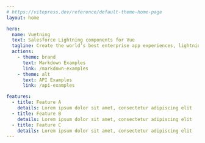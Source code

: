 ```yaml
---
# https://vitepress.dev/reference/default-theme-home-page
layout: home

hero:
  name: Vuetning
  text: Salesforce Lightning components for Vue
  tagline: Create the world’s best enterprise app experiences, lightning fast!
  actions:
    - theme: brand
      text: Markdown Examples
      link: /markdown-examples
    - theme: alt
      text: API Examples
      link: /api-examples

features:
  - title: Feature A
    details: Lorem ipsum dolor sit amet, consectetur adipiscing elit
  - title: Feature B
    details: Lorem ipsum dolor sit amet, consectetur adipiscing elit
  - title: Feature C
    details: Lorem ipsum dolor sit amet, consectetur adipiscing elit
---
```


